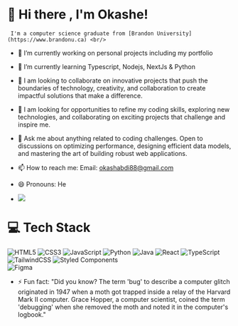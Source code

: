 # 👋 Hi there , I'm Okashe!


     I'm a computer science graduate from [Brandon University](https://www.brandonu.ca) <br/>

- 🔭 I’m currently working on personal projects including my portfolio
- 🌱 I’m currently learning Typescript, Nodejs, NextJs & Python
- 👯 I am looking to collaborate on innovative projects that push the boundaries of technology, creativity, and collaboration to create impactful solutions that make a difference.
- 🤔 I am looking for opportunities to refine my coding skills, exploring new technologies, and collaborating on exciting projects that challenge and inspire me.
- 💬 Ask me about anything related to coding challenges. Open to discussions on optimizing performance, designing efficient data models, and mastering the art of building robust web applications.
- 📫 How to reach me: Email: okashabdi88@gmail.com
- 😄 Pronouns: He


- ![](https://github-readme-stats.vercel.app/api?username=Okashe&theme=radical&hide_border=false&include_all_commits=true&count_private=true)<br/>


# 💻 Tech Stack
<!-- Badges from https://github.com/Ileriayo/markdown-badges -->
![HTML5](https://img.shields.io/badge/html5-%23E34F26.svg?style=for-the-badge&logo=html5&logoColor=white)
![CSS3](https://img.shields.io/badge/css3-%231572B6.svg?style=for-the-badge&logo=css3&logoColor=white)
![JavaScript](https://img.shields.io/badge/javascript-%23323330.svg?style=for-the-badge&logo=javascript&logoColor=%23F7DF1E)
![Python](https://img.shields.io/badge/python-3670A0?style=for-the-badge&logo=python&logoColor=ffdd54)
![Java](https://img.shields.io/badge/java-%23ED8B00.svg?style=for-the-badge&logo=openjdk&logoColor=white)
![React](https://img.shields.io/badge/react-%2320232a.svg?style=for-the-badge&logo=react&logoColor=%2361DAFB)
![TypeScript](https://img.shields.io/badge/typescript-%23007ACC.svg?style=for-the-badge&logo=typescript&logoColor=white)
![TailwindCSS](https://img.shields.io/badge/tailwindcss-%2338B2AC.svg?style=for-the-badge&logo=tailwind-css&logoColor=white)
![Styled Components](https://img.shields.io/badge/styled--components-DB7093?style=for-the-badge&logo=styled-components&logoColor=white)<br/>
![Figma](https://img.shields.io/badge/figma-%23F24E1E.svg?style=for-the-badge&logo=figma&logoColor=white)


- ⚡ Fun fact: "Did you know? The term 'bug' to describe a computer glitch originated in 1947 when a moth got trapped inside a relay of the Harvard Mark II computer. Grace Hopper, a computer scientist, coined the term 'debugging' when she removed the moth and noted it in the computer's logbook."


